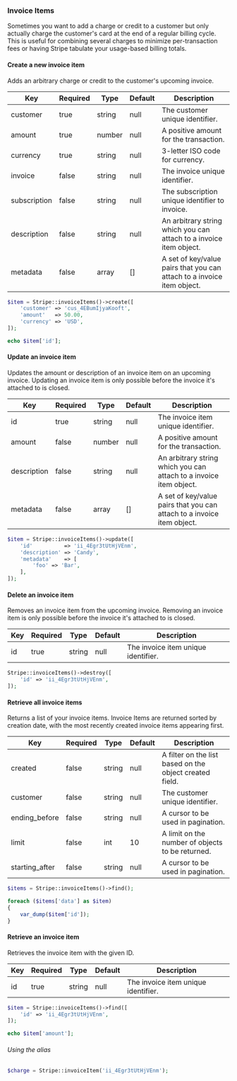 ### Invoice Items

Sometimes you want to add a charge or credit to a customer but only actually charge the customer's card at the end of a regular billing cycle. This is useful for combining several charges to minimize per-transaction fees or having Stripe tabulate your usage-based billing totals.

#### Create a new invoice item

Adds an arbitrary charge or credit to the customer's upcoming invoice.

Key          | Required | Type   | Default | Description
------------ | -------- | ------ | ------- | -----------------------------------
customer     | true     | string | null    | The customer unique identifier.
amount       | true     | number | null    | A positive amount for the transaction.
currency     | true     | string | null    | 3-letter ISO code for currency.
invoice      | false    | string | null    | The invoice unique identifier.
subscription | false    | string | null    | The subscription unique identifier to invoice.
description  | false    | string | null    | An arbitrary string which you can attach to a invoice item object.
metadata     | false    | array  | []      | A set of key/value pairs that you can attach to a invoice item object.

```php
$item = Stripe::invoiceItems()->create([
	'customer' => 'cus_4EBumIjyaKooft',
	'amount'   => 50.00,
	'currency' => 'USD',
]);

echo $item['id'];
```

#### Update an invoice item

Updates the amount or description of an invoice item on an upcoming invoice. Updating an invoice item is only possible before the invoice it's attached to is closed.

Key         | Required | Type   | Default | Description
----------- | -------- | ------ | ------- | ------------------------------------
id          | true     | string | null    | The invoice item unique identifier.
amount      | false    | number | null    | A positive amount for the transaction.
description | false    | string | null    | An arbitrary string which you can attach to a invoice item object.
metadata    | false    | array  | []      | A set of key/value pairs that you can attach to a invoice item object.

```php
$item = Stripe::invoiceItems()->update([
	'id'          => 'ii_4Egr3tUtHjVEnm',
	'description' => 'Candy',
	'metadata'    => [
		'foo' => 'Bar',
	],
]);
```

#### Delete an invoice item

Removes an invoice item from the upcoming invoice. Removing an invoice item is only possible before the invoice it's attached to is closed.

Key | Required | Type   | Default | Description
--- | -------- | ------ | ------- | --------------------------------------------
id  | true     | string | null    | The invoice item unique identifier.

```php
Stripe::invoiceItems()->destroy([
	'id' => 'ii_4Egr3tUtHjVEnm',
]);
```

#### Retrieve all invoice items

Returns a list of your invoice items. Invoice Items are returned sorted by creation date, with the most recently created invoice items appearing first.

Key            | Required | Type   | Default | Description
-------------- | -------- | ------ | ------- | ---------------------------------
created        | false    | string | null    | A filter on the list based on the object created field.
customer       | false    | string | null    | The customer unique identifier.
ending_before  | false    | string | null    | A cursor to be used in pagination.
limit          | false    | int    | 10      | A limit on the number of objects to be returned.
starting_after | false    | string | null    | A cursor to be used in pagination.

```php
$items = Stripe::invoiceItems()->find();

foreach ($items['data'] as $item)
{
	var_dump($item['id']);
}
```

#### Retrieve an invoice item

Retrieves the invoice item with the given ID.

Key | Required | Type   | Default | Description
--- | -------- | ------ | ------- | --------------------------------------------
id  | true     | string | null    | The invoice item unique identifier.

```php
$item = Stripe::invoiceItems()->find([
	'id' => 'ii_4Egr3tUtHjVEnm',
]);

echo $item['amount'];
```

###### Using the alias

```php
$charge = Stripe::invoiceItem('ii_4Egr3tUtHjVEnm');
```
